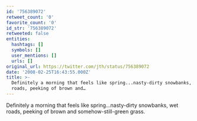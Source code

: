 ```yaml
---
id: '756389072'
retweet_count: '0'
favorite_count: '0'
id_str: '756389072'
retweeted: false
entities:
  hashtags: []
  symbols: []
  user_mentions: []
  urls: []
original_url: https://twitter.com/jth/status/756389072
date: '2008-02-25T16:43:55.000Z'
title: >-
  Definitely a morning that feels like spring...nasty-dirty snowbanks, wet
  roads, peeking of brown and…
---
```


Definitely a morning that feels like spring...nasty-dirty snowbanks, wet roads, peeking of brown and somehow-still-green grass.